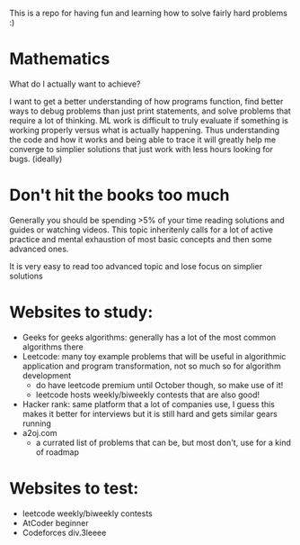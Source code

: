 This is a repo for having fun and learning how to solve fairly hard problems :)
# Mathematics

What do I actually want to achieve?

I want to get a better understanding of how programs function, find better ways to debug problems than just print statements, and solve problems that require a lot of thinking. ML work is difficult to truly evaluate if something is working properly versus what is actually happening. Thus understanding the code and how it works and being able to trace it will greatly help me converge to simplier solutions that just work with less hours looking for bugs. (ideally)

# Don't hit the books too much
Generally you should be spending >5% of your time reading solutions and guides or watching videos. This topic inheritenly calls for a lot of active practice and mental exhaustion of most basic concepts and then some advanced ones.

It is very easy to read too advanced topic and lose focus on simplier solutions
# Websites to study:
* Geeks for geeks algorithms: generally has a lot of the most common algorithms there
* Leetcode: many toy example problems that will be useful in algorithmic application and program transformation, not so much so for algorithm development
	* do have leetcode premium until October though, so make use of it!
	* leetcode hosts weekly/biweekly contests that are also good!
* Hacker rank: same platform that a lot of companies use, I guess this makes it better for interviews but it is still hard and gets similar gears running
* a2oj.com
	* a currated list of problems that can be, but most don't, use for a kind of roadmap

# Websites to test:
* leetcode weekly/biweekly contests
* AtCoder beginner
* Codeforces div.3leeee